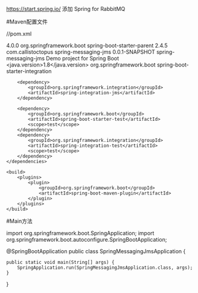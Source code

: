 https://start.spring.io/
添加 Spring for RabbitMQ

#Maven配置文件

//pom.xml
<?xml version="1.0" encoding="UTF-8"?>
<project xmlns="http://maven.apache.org/POM/4.0.0"
	xmlns:xsi="http://www.w3.org/2001/XMLSchema-instance" xsi:schemaLocation="http://maven.apache.org/POM/4.0.0 https://maven.apache.org/xsd/maven-4.0.0.xsd">
	<modelVersion>4.0.0</modelVersion>
	<parent>
		<groupId>org.springframework.boot</groupId>
		<artifactId>spring-boot-starter-parent</artifactId>
		<version>2.4.5</version>
		<relativePath/>
		<!-- lookup parent from repository -->
	</parent>
	<groupId>com.callistoctopus</groupId>
	<artifactId>spring-messaging-jms</artifactId>
	<version>0.0.1-SNAPSHOT</version>
	<name>spring-messaging-jms</name>
	<description>Demo project for Spring Boot</description>
	<properties>
		<java.version>1.8</java.version>
	</properties>
	<dependencies>
		<dependency>
			<groupId>org.springframework.boot</groupId>
			<artifactId>spring-boot-starter-integration</artifactId>
		</dependency>

		<dependency>
			<groupId>org.springframework.integration</groupId>
			<artifactId>spring-integration-jms</artifactId>
		</dependency>

		<dependency>
			<groupId>org.springframework.boot</groupId>
			<artifactId>spring-boot-starter-test</artifactId>
			<scope>test</scope>
		</dependency>
		<dependency>
			<groupId>org.springframework.integration</groupId>
			<artifactId>spring-integration-test</artifactId>
			<scope>test</scope>
		</dependency>
	</dependencies>

	<build>
		<plugins>
			<plugin>
				<groupId>org.springframework.boot</groupId>
				<artifactId>spring-boot-maven-plugin</artifactId>
			</plugin>
		</plugins>
	</build>

</project>


#Main方法

import org.springframework.boot.SpringApplication;
import org.springframework.boot.autoconfigure.SpringBootApplication;

@SpringBootApplication
public class SpringMessagingJmsApplication {

	public static void main(String[] args) {
		SpringApplication.run(SpringMessagingJmsApplication.class, args);
	}

}

